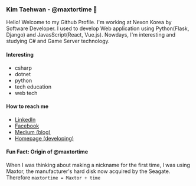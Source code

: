 ### Kim Taehwan - @maxtortime 👋

Hello! Welcome to my Github Profile. I'm working at Nexon Korea by Software Developer. I used to develop Web application using Python(Flask, Django) and JavasScript(React, Vue.js). Nowdays, I'm interesting and studying C# and Game Server technology. 


#### Interesting
- csharp
- dotnet
- python
- tech education
- web tech

#### How to reach me
- [LinkedIn](https://www.linkedin.com/in/maxtortime/)
- [Facebook](https://www.facebook.com/maxtortime)
- [Medium (blog)](https://medium.com/@maxtortime_88708)
- [Homepage (developing)](https://maxtortime.github.io/)

#### Fun Fact: Origin of @maxtortime
When I was thinking about making a nickname for the first time, I was using Maxtor, the manufacturer's hard disk now acquired by the Seagate.
Therefore `maxtortime = Maxtor + time`

<!--
**maxtortime/maxtortime** is a ✨ _special_ ✨ repository because its `README.md` (this file) appears on your GitHub profile.

Here are some ideas to get you started:

- 🔭 I’m currently working on ...
- 🌱 I’m currently learning ...
- 👯 I’m looking to collaborate on ...
- 🤔 I’m looking for help with ...
- 💬 Ask me about ...
- 📫 How to reach me: ...
- 😄 Pronouns: ...
- ⚡ Fun fact: ...
-->
